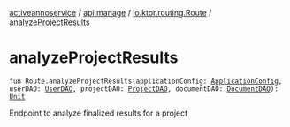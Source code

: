 [activeannoservice](../../index.md) / [api.manage](../index.md) / [io.ktor.routing.Route](index.md) / [analyzeProjectResults](./analyze-project-results.md)

# analyzeProjectResults

`fun Route.analyzeProjectResults(applicationConfig: `[`ApplicationConfig`](../../application/-application-config/index.md)`, userDAO: `[`UserDAO`](../../user/-user-d-a-o/index.md)`, projectDAO: `[`ProjectDAO`](../../project/-project-d-a-o/index.md)`, documentDAO: `[`DocumentDAO`](../../document/-document-d-a-o/index.md)`): `[`Unit`](https://kotlinlang.org/api/latest/jvm/stdlib/kotlin/-unit/index.html)

Endpoint to analyze finalized results for a project

